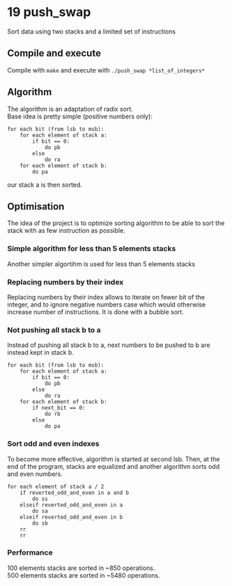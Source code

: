 # 19 push_swap
Sort data using two stacks and a limited set of instructions

## Compile and execute
Compile with `make` and execute with `./push_swap *list_of_integers*`

## Algorithm
The algorithm is an adaptation of radix sort.  
Base idea is pretty simple (positive numbers only):  
```
for each bit (from lsb to msb):
	for each element of stack a:
		if bit == 0:
			do pb
		else
			do ra
	for each element of stack b:
		do pa
```
our stack a is then sorted.

## Optimisation
The idea of the project is to optimize sorting algorithm to be able to sort the stack with as few instruction as possible.

### Simple algorithm for less than 5 elements stacks
Another simpler algortihm is used for less than 5 elements stacks

### Replacing numbers by their index
Replacing numbers by their index allows to iterate on fewer bit of the integer, and to ignore negative numbers case which would otherwise increase number of instructions. It is done with a bubble sort.

### Not pushing all stack b to a
Instead of pushing all stack b to a, next numbers to be pushed to b are instead kept in stack b.
```
for each bit (from lsb to msb):
	for each element of stack a:
		if bit == 0:
			do pb
		else
			do ra
	for each element of stack b:
		if next_bit == 0:
			do rb
		else
			do pa
```

### Sort odd and even indexes
To become more effective, algorithm is started at second lsb. Then, at the end of the program, stacks are equalized and another algorithm sorts odd and even numbers.

```
for each element of stack a / 2
	if reverted_odd_and_even in a and b
		do ss
	elseif reverted_odd_and_even in a
		do sa
	elseif reverted_odd_and_even in b
		do sb
	rr
	rr
```

### Performance
100 elements stacks are sorted in ~850 operations.  
500 elements stacks are sorted in ~5480 operations.  
